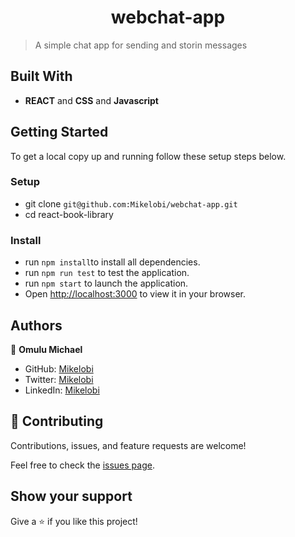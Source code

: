 <h1 align="center">webchat-app</h1>

> A simple chat app for sending and storin messages

## Built With

- **REACT** and **CSS** and **Javascript**

## Getting Started

To get a local copy up and running follow these setup steps below.

### Setup

- git clone `git@github.com:Mikelobi/webchat-app.git`
- cd react-book-library

### Install

- run `npm install`to install all dependencies.
- run `npm run test` to test the application.
- run `npm start` to launch the application.
- Open [http://localhost:3000](http://localhost:3000) to view it in your browser.

## Authors

👤 **Omulu Michael**

- GitHub: [Mikelobi](https://github.com/Mikelobi)
- Twitter: [Mikelobi](https://twitter.com/@omulum)
- LinkedIn: [Mikelobi](https://linkedin.com/in/ugochukwu-omulu-b9697663)

## 🤝 Contributing

Contributions, issues, and feature requests are welcome!

Feel free to check the [issues page](https://github.com/Mikelobi/webchat-app/issues).

## Show your support

Give a ⭐️ if you like this project!

